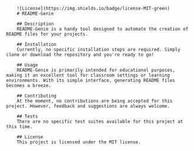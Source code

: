 
        ![License](https://img.shields.io/badge/license-MIT-green)
        # README-Genie

        ## Description
        README-Genie is a handy tool designed to automate the creation of README files for your projects.

        ## Installation
        Currently, no specific installation steps are required. Simply clone or download the repository and you're ready to go!

        ## Usage
        README-Genie is primarily intended for educational purposes, making it an excellent tool for classroom settings or learning environments. With its simple interface, generating README files becomes a breeze.

        ## Contributing
        At the moment, no contributions are being accepted for this project. However, feedback and suggestions are always welcome.

        ## Tests
        There are no specific test suites available for this project at this time.

        ## License
        This project is licensed under the MIT license.
    